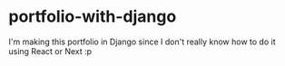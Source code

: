 # portfolio-with-django

I'm making this portfolio in Django since I don't really know how to do it using React or Next :p
